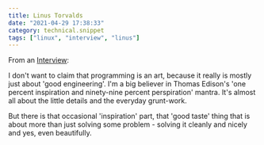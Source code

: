 ```yaml
---
title: Linus Torvalds
date: "2021-04-29 17:38:33"
category: technical.snippet
tags: ["linux", "interview", "linus"]
---
```


From an [Interview](https://tag1consulting.com/blog/interview-linus-torvalds-linux-and-git:):

I don't want to claim that programming is an art, because it really is mostly
just about 'good engineering'. I'm a big believer in Thomas Edison's 'one
percent inspiration and ninety-nine percent perspiration' mantra. It's almost
all about the little details and the everyday grunt-work.

But there is that occasional 'inspiration' part, that 'good taste' thing that
is about more than just solving some problem - solving it cleanly and nicely
and yes, even beautifully.
